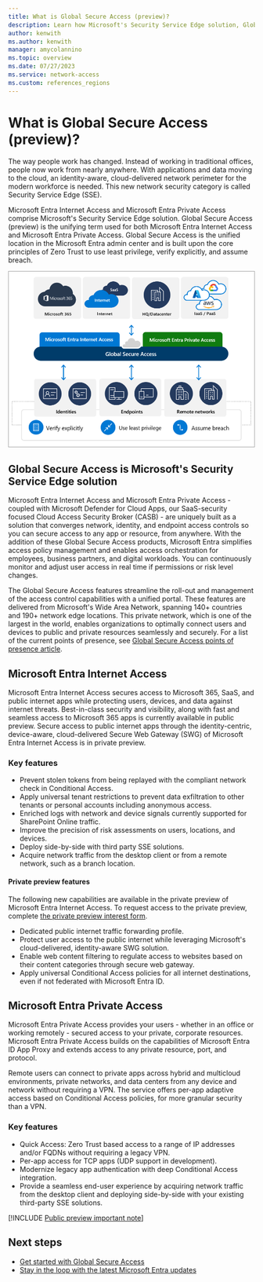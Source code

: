 ```yaml
---
title: What is Global Secure Access (preview)?
description: Learn how Microsoft's Security Service Edge solution, Global Secure Access (preview), provides network access control and visibility to users and devices inside and outside a traditional office.
author: kenwith
ms.author: kenwith
manager: amycolannino
ms.topic: overview
ms.date: 07/27/2023
ms.service: network-access
ms.custom: references_regions
---
```


# What is Global Secure Access (preview)?

The way people work has changed. Instead of working in traditional offices, people now work from nearly anywhere. With applications and data moving to the cloud, an identity-aware, cloud-delivered network perimeter for the modern workforce is needed. This new network security category is called Security Service Edge (SSE).

Microsoft Entra Internet Access and Microsoft Entra Private Access comprise Microsoft's Security Service Edge solution. Global Secure Access (preview) is the unifying term used for both Microsoft Entra Internet Access and Microsoft Entra Private Access. Global Secure Access is the unified location in the Microsoft Entra admin center and is built upon the core principles of Zero Trust to use least privilege, verify explicitly, and assume breach.

![Diagram of the Global Secure Access solution, illustrating how identities and remote networks can connect to Microsoft 365, private, and public resources through the service.](media/overview-what-is-global-secure-access/global-secure-access-diagram.png)

## Global Secure Access is Microsoft's Security Service Edge solution

Microsoft Entra Internet Access and Microsoft Entra Private Access - coupled with Microsoft Defender for Cloud Apps, our SaaS-security focused Cloud Access Security Broker (CASB) - are uniquely built as a solution that converges network, identity, and endpoint access controls so you can secure access to any app or resource, from anywhere. With the addition of these Global Secure Access products, Microsoft Entra simplifies access policy management and enables access orchestration for employees, business partners, and digital workloads. You can continuously monitor and adjust user access in real time if permissions or risk level changes.

The Global Secure Access features streamline the roll-out and management of the access control capabilities with a unified portal. These features are delivered from Microsoft's Wide Area Network, spanning 140+ countries and 190+ network edge locations. This private network, which is one of the largest in the world, enables organizations to optimally connect users and devices to public and private resources seamlessly and securely. For a list of the current points of presence, see [Global Secure Access points of presence article](reference-points-of-presence.md).

## Microsoft Entra Internet Access

Microsoft Entra Internet Access secures access to Microsoft 365, SaaS, and public internet apps while protecting users, devices, and data against internet threats. Best-in-class security and visibility, along with fast and seamless access to Microsoft 365 apps is currently available in public preview. Secure access to public internet apps through the identity-centric, device-aware, cloud-delivered Secure Web Gateway (SWG) of Microsoft Entra Internet Access is in private preview.

### Key features

- Prevent stolen tokens from being replayed with the compliant network check in Conditional Access.
- Apply universal tenant restrictions to prevent data exfiltration to other tenants or personal accounts including anonymous access.
- Enriched logs with network and device signals currently supported for SharePoint Online traffic.
- Improve the precision of risk assessments on users, locations, and devices. 
- Deploy side-by-side with third party SSE solutions.
- Acquire network traffic from the desktop client or from a remote network, such as a branch location.

#### Private preview features
The following new capabilities are available in the private preview of Microsoft Entra Internet Access. To request access to the private preview, complete [the private preview interest form](https://aka.ms/entra-ia-preview).

- Dedicated public internet traffic forwarding profile.
- Protect user access to the public internet while leveraging Microsoft's cloud-delivered, identity-aware SWG solution.
- Enable web content filtering to regulate access to websites based on their content categories through secure web gateway.
- Apply universal Conditional Access policies for all internet destinations, even if not federated with Microsoft Entra ID.

## Microsoft Entra Private Access

Microsoft Entra Private Access provides your users - whether in an office or working remotely - secured access to your private, corporate resources. Microsoft Entra Private Access builds on the capabilities of Microsoft Entra ID App Proxy and extends access to any private resource, port, and protocol.

Remote users can connect to private apps across hybrid and multicloud environments, private networks, and data centers from any device and network without requiring a VPN. The service offers per-app adaptive access based on Conditional Access policies, for more granular security than a VPN. 

### Key features

- Quick Access: Zero Trust based access to a range of IP addresses and/or FQDNs without requiring a legacy VPN.
- Per-app access for TCP apps (UDP support in development).
- Modernize legacy app authentication with deep Conditional Access integration.
- Provide a seamless end-user experience by acquiring network traffic from the desktop client and deploying side-by-side with your existing third-party SSE solutions.

[!INCLUDE [Public preview important note](./includes/public-preview-important-note.md)] 

## Next steps

- [Get started with Global Secure Access](how-to-get-started-with-global-secure-access.md)
- [Stay in the loop with the latest Microsoft Entra updates](https://techcommunity.microsoft.com/t5/microsoft-entra-azure-ad-blog/bg-p/Identity)
